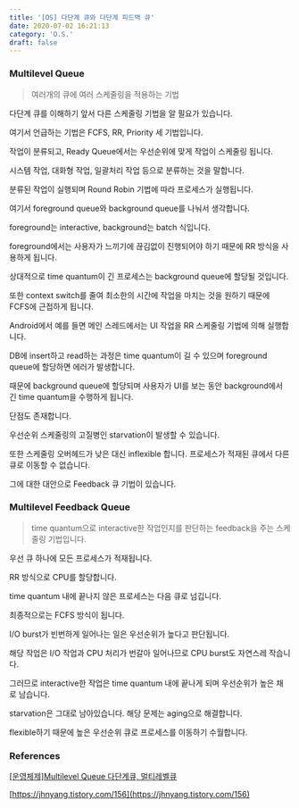 ```yaml
---
title: '[OS] 다단계 큐와 다단계 피드백 큐'
date: 2020-07-02 16:21:13
category: 'O.S.'
draft: false
---
```


### Multilevel Queue

> 여러개의 큐에 여러 스케줄링을 적용하는 기법

다단계 큐를 이해하기 앞서 다른 스케줄링 기법을 알 필요가 있습니다.

여기서 언급하는 기법은 FCFS, RR, Priority 세 기법입니다.

작업이 분류되고, Ready Queue에서는 우선순위에 맞게 작업이 스케줄링 됩니다.

시스템 작업, 대화형 작업, 일괄처리 작업 등으로 분류하는 것을 말합니다.

분류된 작업이 실행되며 Round Robin 기법에 따라 프로세스가 실행됩니다.

여기서 foreground queue와 background queue를 나눠서 생각합니다.

foreground는 interactive, background는 batch 식입니다.

foreground에서는 사용자가 느끼기에 끊김없이 진행되어야 하기 때문에 RR 방식을 사용하게 됩니다.

상대적으로 time quantum이 긴 프로세스는 background queue에 할당될 것입니다.

또한 context switch를 줄여 최소한의 시간에 작업을 마치는 것을 원하기 때문에 FCFS에 근접하게 됩니다.

Android에서 예를 들면 메인 스레드에서는 UI 작업을 RR 스케줄링 기법에 의해 실행합니다.

DB에 insert하고 read하는 과정은 time quantum이 길 수 있으며 foreground queue에 할당하면 에러가 발생합니다.

때문에 background queue에 할당되며 사용자가 UI를 보는 동안 background에서 긴 time quantum을 수행하게 됩니다.

단점도 존재합니다.

우선순위 스케줄링의 고질병인 starvation이 발생할 수 있습니다.

또한 스케줄링 오버헤드가 낮은 대신 inflexible 합니다. 프로세스가 적재된 큐에서 다른 큐로 이동할 수 없습니다.

그에 대한 대안으로 Feedback 큐 기법이 있습니다.

### Multilevel Feedback Queue

> time quantum으로 interactive한 작업인지를 판단하는 feedback을 주는 스케줄링 기법입니다.

우선 큐 하나에 모든 프로세스가 적재됩니다.

RR 방식으로 CPU를 할당합니다.

time quantum 내에 끝나지 않은 프로세스는 다음 큐로 넘깁니다.

최종적으로는 FCFS 방식이 됩니다.

I/O burst가 빈번하게 일어나는 일은 우선순위가 높다고 판단됩니다.

해당 작업은 I/O 작업과 CPU 처리가 번갈아 일어나므로 CPU burst도 자연스레 작습니다.

그러므로 interactive한 작업은 time quantum 내에 끝나게 되며 우선순위가 높은 채로 남습니다.

starvation은 그대로 남아있습니다. 해당 문제는 aging으로 해결합니다.

flexible하기 때문에 높은 우선순위 큐로 프로세스를 이동하기 수월합니다.

### References

[\[운영체제\]Multilevel Queue 다단계큐, 멀티레벨큐](https://jhnyang.tistory.com/28)

[https://jhnyang.tistory.com/156](https://jhnyang.tistory.com/156)